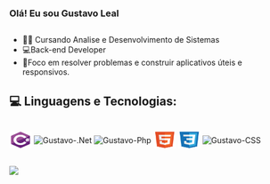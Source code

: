 ### Olá! Eu sou Gustavo Leal
##

- 🧑‍🎓 Cursando Analise e Desenvolvimento de Sistemas
- 💻Back-end Developer
- 🎯Foco em resolver problemas e construir aplicativos úteis e responsivos.



## 💻 Linguagens e Tecnologias:
<div style="display: inline_block"><br>
  <img align="center" alt="Gustavo-Csharp" height="30" width="40" src="https://raw.githubusercontent.com/devicons/devicon/master/icons/csharp/csharp-original.svg">
  <img align="center" alt="Gustavo-.Net" height="30" width="40" src="https://cdn.jsdelivr.net/gh/devicons/devicon@latest/icons/dotnetcore/dotnetcore-original.svg">
  <img align="center" alt="Gustavo-Php" height="30" width="40" src="https://cdn.jsdelivr.net/gh/devicons/devicon@latest/icons/php/php-original.svg">
  <img align="center" alt="Gustavo-HTML" height="30" width="40" src="https://raw.githubusercontent.com/devicons/devicon/master/icons/html5/html5-original.svg">
  <img align="center" alt="Gustavo-CSS" height="30" width="40" src="https://raw.githubusercontent.com/devicons/devicon/master/icons/css3/css3-original.svg">
  <img align="center" alt="Gustavo-CSS" height="30" width="40" src="https://cdn.jsdelivr.net/gh/devicons/devicon@latest/icons/javascript/javascript-original.svg" />
        
</div>

##

<div>
 <a href="http://beacons.ai/GustavoLealDev">
  <img align="center" height="300em" src="https://github-readme-stats.vercel.app/api/top-langs/?username=GustavoLealDev&layout=donut&show_icons=true&theme=chartreuse-dark&hide_progress=true)"/>
</div>
